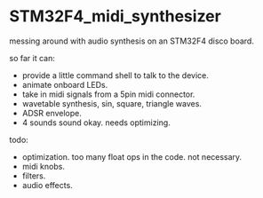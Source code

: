 # STM32F4_midi_synthesizer
messing around with audio synthesis on an STM32F4 disco board. 

so far it can:
- provide a little command shell to talk to the device.
- animate onboard LEDs.
- take in midi signals from a 5pin midi connector.
- wavetable synthesis, sin, square, triangle waves.
- ADSR envelope.
- 4 sounds sound okay. needs optimizing.

todo:
- optimization. too many float ops in the code. not necessary.
- midi knobs.
- filters.
- audio effects.

